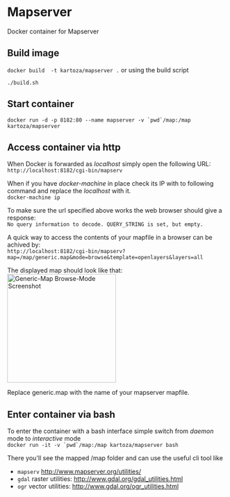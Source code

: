 # Mapserver

Docker container for Mapserver

## Build image

```docker build  -t kartoza/mapserver .```
or using the build script
```
./build.sh
```

## Start container
```docker run -d -p 8182:80 --name mapserver -v `pwd`/map:/map kartoza/mapserver```

## Access container via http

When Docker is forwarded as _localhost_ simply open the following URL:<br/> 
`http://localhost:8182/cgi-bin/mapserv`

When if you have _docker-machine_ in place check its IP with to following command and replace the _localhost_ with it.<br/>
`docker-machine ip`

To make sure the url specified above works the web browser should give a response:<br/>
 `No query information to decode. QUERY_STRING is set, but empty.`

A quick way to access the contents of your mapfile in a browser can be achived by:<br/>
`http://localhost:8182/cgi-bin/mapserv?map=/map/generic.map&mode=browse&template=openlayers&layers=all`

The displayed map should look like that:<br/>
<img src="generic-map-browse-mode-screenshot.png" title="Generic-Map Browse-Mode Screenshot" alt="Generic-Map Browse-Mode Screenshot" width="250px">

Replace generic.map with the name of your mapserver mapfile.

## Enter container via bash

To enter the container with a bash interface simple switch from _daemon_ mode to _interactive_ mode<br/>
```docker run -it -v `pwd`/map:/map kartoza/mapserver bash```

There you'll see the mapped /map folder and can use the useful cli tool like 
* `mapserv` http://www.mapserver.org/utilities/
* `gdal` raster utilities: http://www.gdal.org/gdal_utilities.html
* `ogr` vector utilities: http://www.gdal.org/ogr_utilities.html